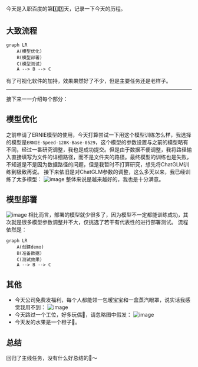 今天是入职百度的第1️⃣7️⃣天，记录一下今天的历程。

## 大致流程

```mermaid
graph LR
    A(模型优化)
    B(模型部署)
    C(模型测试)
    A --> B --> C
```

有了可视化软件的加持，效果果然好了不少，但是主要任务还是老样子。

---
接下来一一介绍每个部分：

## 模型优化
之前申请了ERNIE模型的使用，今天打算尝试一下用这个模型训练怎么样，我选择的模型是`ERNIE-Speed-128K-Base-0529`，这个模型的参数设置与之前的模型略有不同，经过一番研究调整，我也是成功提交。但是由于数据不便调整，我将路径输入直接填写为文件的详细路径，而不是文件夹的路径。最终模型的训练也是失败，不知道是不是因为数据路径的问题，但是我暂时不打算研究，想先将ChatGLM训练到极致再说。
接下来依旧是对ChatGLM参数的调整，这么多天以来，我已经训练了太多模型：
![image](https://github.com/user-attachments/assets/f70e4915-9753-425c-937a-25b87d9ebd37)
整体来说是越来越好的，我也是十分满意。

## 模型部署
![image](https://github.com/user-attachments/assets/b587ebd4-9eb5-40a5-ba6f-11a46d29cdea)
相比而言，部署的模型就少很多了，因为模型不一定都能训练成功，其次就是很多模型参数调整并不大，仅挑选了若干有代表性的进行部署测试。
流程依然是：
```mermaid
graph LR
    A(创建demo)
    B(准备数据)
    C(测试效果)
    A --> B --> C
```

## 其他
- 今天公司免费发福利，每个人都能领一包暖宝宝和一盒蒸汽眼罩，说实话我感觉我用不到：
![image](https://github.com/user-attachments/assets/5981ae65-a37a-422e-a37d-adf5c3118ede)
- 今天路过一个工位，好多玩偶🧸，请忽略图中假发：
![image](https://github.com/user-attachments/assets/ebb374a1-7a02-4f41-a899-36049327297a)
- 今天发的水果是一个橙子🍊。

## 总结
回归了主线任务，没有什么好总结的🥱～

<!-- ##{"timestamp":1731933215}## -->
